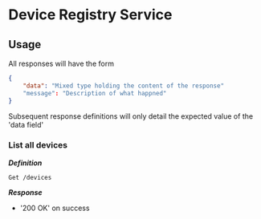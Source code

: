 # Device Registry Service

## Usage 

All responses will have the form 

```json 
{
    "data": "Mixed type holding the content of the response" 
    "message": "Description of what happned"
}
```

Subsequent response definitions will only detail the expected value of the 'data field'


### List all devices

***Definition***

`Get /devices`

***Response***

- '200 OK' on success